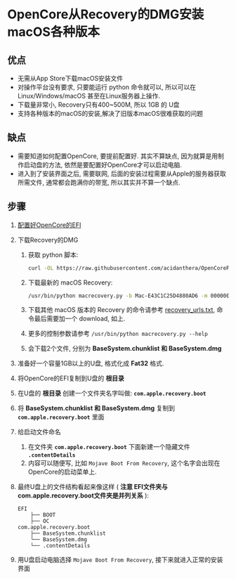 # OpenCore从Recovery的DMG安装macOS各种版本
## 优点
- 无需从App Store下载macOS安装文件
- 对操作平台没有要求, 只要能运行 python 命令就可以, 所以可以在Linux/Windows/macOS 甚至在Linux服务器上操作.
- 下载量非常小, Recovery只有400~500M, 所以 1GB 的 U盘
- 支持各种版本的macOS的安装,解决了旧版本macOS很难获取的问题

## 缺点
- 需要知道如何配置OpenCore, 要提前配置好. 其实不算缺点, 因为就算是用制作启动盘的方法, 依然是要配置好OpenCore才可以启动电脑.
- 进入到了安装界面之后, 需要联网, 后面的安装过程需要从Apple的服务器获取所需文件, 通常都会跑满你的带宽, 所以其实并不算一个缺点.

## 步骤
1. [配置好OpenCore的EFI](https://github.com/cattyhouse/oc-guide)
2. 下载Recovery的DMG

    1. 获取 python 脚本: 

        ```bash
        curl -OL https://raw.githubusercontent.com/acidanthera/OpenCorePkg/master/Utilities/macrecovery/macrecovery.py
        ```

    1. 下载最新的 macOS Recovery: 

        ```bash
        /usr/bin/python macrecovery.py -b Mac-E43C1C25D4880AD6 -m 00000000000000000 download
        ```

    1. 下载其他 macOS 版本的 Recovery 的命令请参考 [recovery_urls.txt](https://raw.githubusercontent.com/acidanthera/OpenCorePkg/master/Utilities/macrecovery/recovery_urls.txt), 命令最后需要加一个 download, 如上. 
    
    1. 更多的控制参数请参考 `/usr/bin/python macrecovery.py --help`

    1. 会下载2个文件, 分别为 **BaseSystem.chunklist 和  BaseSystem.dmg** 

3. 准备好一个容量1GB以上的U盘, 格式化成 **Fat32** 格式.
4. 将OpenCore的EFI复制到U盘的 **根目录**
5. 在U盘的 **根目录** 创建一个文件夹名字叫做: **`com.apple.recovery.boot`**
6. 将 **BaseSystem.chunklist 和  BaseSystem.dmg**  复制到 **`com.apple.recovery.boot`** 里面
7. 给启动文件命名
    1. 在文件夹 **`com.apple.recovery.boot`** 下面新建一个隐藏文件 **`.contentDetails`**
    1. 内容可以随便写, 比如 `Mojave Boot From Recovery`, 这个名字会出现在OpenCore的启动菜单上.
8. 最终U盘上的文件结构看起来像这样 ( **注意 EFI文件夹与com.apple.recovery.boot文件夹是并列关系** ):

    ````
    EFI
        ├── BOOT
        ├── OC
    com.apple.recovery.boot
        ├── BaseSystem.chunklist
        └── BaseSystem.dmg
        └── .contentDetails
    ````
9. 用U盘启动电脑选择 `Mojave Boot From Recovery`, 接下来就进入正常的安装界面
